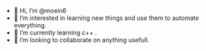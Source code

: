- 👋 Hi, I’m @moein6
- 👀 I’m interested in learning new things and use them to automate everything.
- 🌱 I’m currently learning c++ .
- 💞️ I’m looking to collaborate on anything usefull.
